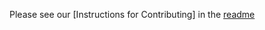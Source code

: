 Please see our [Instructions for Contributing] in the [readme](https://github.com/App-vNext/Polly#instructions-for-contributing)
